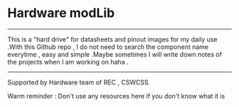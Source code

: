 # Hardware modLib
---

This is a "hard drive" for datasheets and pinout images for my daily use .With this Github repo , I do not need to search the component name everytime , easy and simple .Maybe sometimes I will write down notes of the projects when I am working on haha .

<hr>
Supported by Hardware team of REC , CSWCSS 

Warm reminder : Don't use any resources here if you don't know what it is
